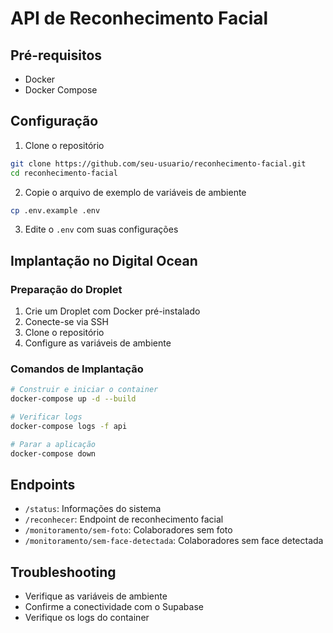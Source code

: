 # API de Reconhecimento Facial

## Pré-requisitos
- Docker
- Docker Compose

## Configuração

1. Clone o repositório
```bash
git clone https://github.com/seu-usuario/reconhecimento-facial.git
cd reconhecimento-facial
```

2. Copie o arquivo de exemplo de variáveis de ambiente
```bash
cp .env.example .env
```

3. Edite o `.env` com suas configurações

## Implantação no Digital Ocean

### Preparação do Droplet
1. Crie um Droplet com Docker pré-instalado
2. Conecte-se via SSH
3. Clone o repositório
4. Configure as variáveis de ambiente

### Comandos de Implantação
```bash
# Construir e iniciar o container
docker-compose up -d --build

# Verificar logs
docker-compose logs -f api

# Parar a aplicação
docker-compose down
```

## Endpoints
- `/status`: Informações do sistema
- `/reconhecer`: Endpoint de reconhecimento facial
- `/monitoramento/sem-foto`: Colaboradores sem foto
- `/monitoramento/sem-face-detectada`: Colaboradores sem face detectada

## Troubleshooting
- Verifique as variáveis de ambiente
- Confirme a conectividade com o Supabase
- Verifique os logs do container
